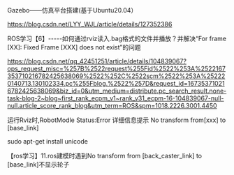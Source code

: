 
Gazebo——仿真平台搭建(基于Ubuntu20.04）

https://blog.csdn.net/LYY_WJL/article/details/127352386

ROS学习【6】-----如何通过rviz读入.bag格式的文件并播放？并解决“For frame [XX]: Fixed Frame [XXX] does not exist”的问题

https://blog.csdn.net/qq_42451251/article/details/104839067?ops_request_misc=%257B%2522request%255Fid%2522%253A%2522167353710216782425638069%2522%252C%2522scm%2522%253A%252220140713.130102334.pc%255Fblog.%2522%257D&request_id=167353710216782425638069&biz_id=0&utm_medium=distribute.pc_search_result.none-task-blog-2~blog~first_rank_ecpm_v1~rank_v31_ecpm-16-104839067-null-null.article_score_rank_blog&utm_term=ROS&spm=1018.2226.3001.4450

运行Rviz时,RobotModle Status:Error 详细信息提示 No transform from[xxx] to [base_link]

sudo apt-get install unicode


【ros学习】11.ros建模时遇到No transform from [back_caster_link] to [base_link]不显示轮子
